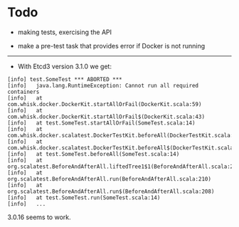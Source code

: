 # Todo

- making tests, exercising the API

- make a pre-test task that provides error if Docker is not running

---

- With Etcd3 version 3.1.0 we get:

```
[info] test.SomeTest *** ABORTED ***
[info]   java.lang.RuntimeException: Cannot run all required containers
[info]   at com.whisk.docker.DockerKit.startAllOrFail(DockerKit.scala:59)
[info]   at com.whisk.docker.DockerKit.startAllOrFail$(DockerKit.scala:43)
[info]   at test.SomeTest.startAllOrFail(SomeTest.scala:14)
[info]   at com.whisk.docker.scalatest.DockerTestKit.beforeAll(DockerTestKit.scala:21)
[info]   at com.whisk.docker.scalatest.DockerTestKit.beforeAll$(DockerTestKit.scala:19)
[info]   at test.SomeTest.beforeAll(SomeTest.scala:14)
[info]   at org.scalatest.BeforeAndAfterAll.liftedTree1$1(BeforeAndAfterAll.scala:212)
[info]   at org.scalatest.BeforeAndAfterAll.run(BeforeAndAfterAll.scala:210)
[info]   at org.scalatest.BeforeAndAfterAll.run$(BeforeAndAfterAll.scala:208)
[info]   at test.SomeTest.run(SomeTest.scala:14)
[info]   ...
```

3.0.16 seems to work.

